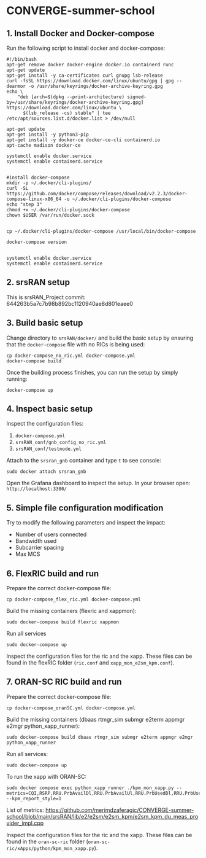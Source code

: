 # CONVERGE-summer-school
## 1. Install Docker and Docker-compose
Run the following script to install docker and docker-compose:

```shell
#!/bin/bash
apt-get remove docker docker-engine docker.io containerd runc
apt-get update
apt-get install -y ca-certificates curl gnupg lsb-release
curl -fsSL https://download.docker.com/linux/ubuntu/gpg | gpg --dearmor -o /usr/share/keyrings/docker-archive-keyring.gpg
echo \
    "deb [arch=$(dpkg --print-architecture) signed-by=/usr/share/keyrings/docker-archive-keyring.gpg] https://download.docker.com/linux/ubuntu \
      $(lsb_release -cs) stable" | tee /etc/apt/sources.list.d/docker.list > /dev/null

apt-get update
apt-get install -y python3-pip
apt-get install -y docker-ce docker-ce-cli containerd.io
apt-cache madison docker-ce

systemctl enable docker.service
systemctl enable containerd.service


#install docker-compose
mkdir -p ~/.docker/cli-plugins/
curl -SL https://github.com/docker/compose/releases/download/v2.2.3/docker-compose-linux-x86_64 -o ~/.docker/cli-plugins/docker-compose
echo "step 3"
chmod +x ~/.docker/cli-plugins/docker-compose
chown $USER /var/run/docker.sock


cp ~/.docker/cli-plugins/docker-compose /usr/local/bin/docker-compose

docker-compose version


systemctl enable docker.service
systemctl enable containerd.service
```

## 2. srsRAN setup
This is srsRAN_Project commit: 644263b5a7c7b98b892bc1120940ae8d801eaee0

## 3. Build basic setup
Change directory to `srsRAN/docker/` and build the basic setup by ensuring that the `docker-compose` file with no RICs is being used:
```shell
cp docker-compose_no_ric.yml docker-compose.yml
docker-compose build
```

Once the building process finishes, you can run the setup by simply running:
```shell
docker-compose up
```

## 4. Inspect basic setup
Inspect the configuration files:
1. `docker-compose.yml`
2. `srsRAN_conf/gnb_config_no_ric.yml`
3. `srsRAN_conf/testmode.yml`

Attach to the `srsran_gnb` container and type `t` to see console:
```shell
sudo docker attach srsran_gnb
```

Open the Grafana dashboard to inspect the setup. In your browser open: `http://localhost:3300/`

## 5. Simple file configuration modification
Try to modify the following parameters and inspect the impact:
- Number of users connected
- Bandwidth used
- Subcarrier spacing
- Max MCS

## 6. FlexRIC build and run
Prepare the correct docker-compose file:
```shell
cp docker-compose_flex_ric.yml docker-compose.yml
```

Build the missing containers (flexric and xappmon):
```shell
sudo docker-compose build flexric xappmon
```

Run all services
```shell
sudo docker-compose up
```

Inspect the configuration files for the ric and the xapp. These files can be found in the flexRIC folder (`ric.conf` and `xapp_mon_e2sm_kpm.conf`).


## 7. ORAN-SC RIC build and run
Prepare the correct docker-compose file:
```shell
cp docker-compose_oranSC.yml docker-compose.yml
```

Build the missing containers (dbaas rtmgr_sim submgr e2term appmgr e2mgr python_xapp_runner):
```shell
sudo docker-compose build dbaas rtmgr_sim submgr e2term appmgr e2mgr python_xapp_runner
```

Run all services:
```shell
sudo docker-compose up
```

To run the xapp with ORAN-SC:
```shell
sudo docker compose exec python_xapp_runner ./kpm_mon_xapp.py --metrics=CQI,RSRP,RRU.PrbAvailDl,RRU.PrbAvailUl,RRU.PrbUsedDl,RRU.PrbUsedUl,RRU.PrbTotDl,RRU.PrbTotUl,DRB.AirIfDelayUl,RACH.PreambleDedCell --kpm_report_style=1
```

List of metrics: https://github.com/merimdzaferagic/CONVERGE-summer-school/blob/main/srsRAN/lib/e2/e2sm/e2sm_kpm/e2sm_kpm_du_meas_provider_impl.cpp

Inspect the configuration files for the ric and the xapp. These files can be found in the `oran-sc-ric` folder (`oran-sc-ric/xApps/python/kpm_mon_xapp.py`).
